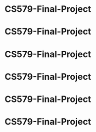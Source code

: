 # CS579-Final-Project
# CS579-Final-Project
# CS579-Final-Project
# CS579-Final-Project
# CS579-Final-Project
# CS579-Final-Project
